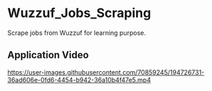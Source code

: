 # Wuzzuf_Jobs_Scraping
 Scrape jobs from Wuzzuf for learning purpose.
 
 ## Application Video
 

https://user-images.githubusercontent.com/70859245/194726731-36ad606e-0fd6-4454-b942-36a10b4f47e5.mp4

